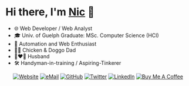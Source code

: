 # Hi there, I'm [Nic](https://nicdurish.ca) 👋

- 🌐 Web Developer / Web Analyst
- 🎓 Univ. of Guelph Graduate: MSc. Computer Science (HCI)
- 🤖 Automation and Web Enthusiast
- 🐔🐶 Chicken & Doggo Dad
- 👩‍❤️‍👨 Husband
- 🛠 Handyman-in-training / Aspiring-Tinkerer

<p align="center">
  <a  href="https://nicdurish.ca"><img src="https://img.shields.io/badge/Website--_.svg?style=social&logo=osano" alt="Website"></a>
  <a href="mailto:mail@nicdurish.ca"><img src="https://img.shields.io/badge/Mail--_.svg?style=social&logo=mail.ru" alt="eMail"></a>
  <a href="https://github.com/DurishN"><img src="https://img.shields.io/badge/GitHub--_.svg?style=social&logo=github" alt="GitHub"></a>
	<a href="https://twitter.com/DurishN"><img src="https://img.shields.io/badge/Twitter--_.svg?style=social&logo=twitter" alt="Twitter"></a>
	<a href="https://www.linkedin.com/in/nicdurish"><img src="https://img.shields.io/badge/LinkedIn--_.svg?style=social&logo=linkedin" alt="LinkedIn"></a>
  <a href="https://www.buymeacoffee.com/nicdurish"><img src="https://img.shields.io/badge/Donate--_.svg?style=social&logo=buy-me-a-coffee" alt="Buy Me A Coffee"></a>
</p>



<!-- Code utilized from @anuraghazra: https://github.com/anuraghazra/github-readme-stats
<img align="left" alt="Nic Durish's Github Stats" src="https://github-readme-stats.vercel.app/api?username=DurishN&show_icons=true&hide_border=true&count_private=true&include_all_commits=true" /> -->

<!-- [![Top Langs](https://github-readme-stats.vercel.app/api/top-langs/?username=DurishN&hide_border=true&count_private=false)](https://github.com/anuraghazra/github-readme-stats) -->

<!--
[<img align="left" alt="codeSTACKr.com" width="22px" src="https://raw.githubusercontent.com/iconic/open-iconic/master/svg/globe.svg" />](https://nicdurish.ca)
[<img align="left" alt="n.durish@gmail.com" width="22px" src="https://cdn.jsdelivr.net/npm/simple-icons@v3/icons/gmail.svg" />](mailto:n.durish@gmail.com)
[<img align="left" alt="NicDurish | Twitter" width="22px" src="https://cdn.jsdelivr.net/npm/simple-icons@v3/icons/twitter.svg" />](https://twitter.com/durishn)
[<img align="left" alt="NicDurish | LinkedIn" width="22px" src="https://cdn.jsdelivr.net/npm/simple-icons@v3/icons/linkedin.svg" />](https://instagram.com/nicdurish)
[<img align="left" alt="NicDurish | Instagram" width="22px" src="https://cdn.jsdelivr.net/npm/simple-icons@v3/icons/instagram.svg" />](https://linkedin.com/in/nicdurish)
-->

<!-- <p align=right margin-top:-30px><a href='https://www.buymeacoffee.com/nicdurish' target='_blank'><img height='46' src='https://az743702.vo.msecnd.net/cdn/kofi1.png?v=0' border='0' alt='Buy Me a Coffee' /></a></p> -->



